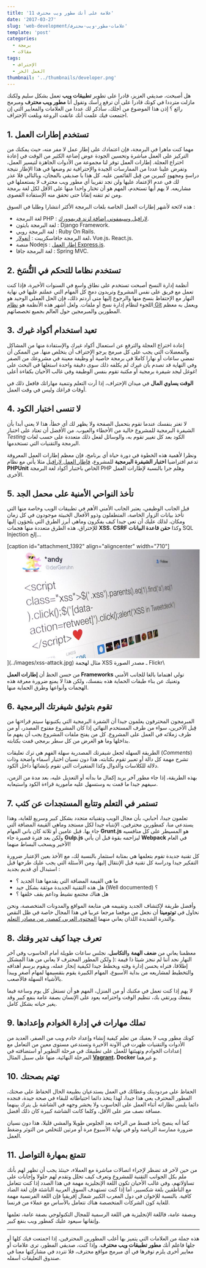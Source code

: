 ```yaml
---
title: '11 علامة على أنك مطور ويب محترف'
date: '2017-03-27'
slug: 'web-development/علامات-مطور-ويب-محترف'
template: 'post'
categories:
  - برمجة
  - مقالات
tags:
  - الإحتراف
  - العمل الحر
thumbnail: '../thumbnails/developer.png'
---
```


هل أصبحت، صديقي العزيز، قادرا على تطوير **تطبيقات ويب** تعمل بشكل سليم ولكنك مازلت مترددا في كونك قادرا على أن ترفع رأسك وتقول أنا **مطور ويب محترف** ومبرمج رائع ؟ إذن هذا الموضوع من أجلك، سأذكر لك عددا من العلامات والمعايير التي إن اجتمعت فيك علمت أنك عانقت الروعة وبلغت الإحتراف.

## 1\. تستخدم إطارات العمل

مهما كنت ماهرا في البرمجة، فإن اعتمادك على إطار عمل لا مفر منه، حيث يمكنك من التركيز على العمل مباشرة وتحسين الجودة عوض إضاعة الكثير من الوقت في إعادة اختراع العجلة. إطارات العمل توفر لنا مجموعة من الأدوات الجاهزة لتيسير العمل، وتفرض علينا عددا من الممارسات الجيدة والإحترافية تم وضعها في هذا الإطار نتيجة دراسةٍ ومجهودٍ كبيرين من قِبل القائمين عليه. كل هذا يا صديقي بالمجان، وبالتالي فلا عذر لك في عدم الإعتماد عليها ولن تجد تقريبا أي مطور ويب محترف لا يستعملها في مشاريعه. لا يهم أيها تستخدم، المهم هو أن تختار واحدا منها على الأقل لكل لغة برمجة ومن ثم تتقنه إتقانا حتى تحقق منه الإستفادة القصوى.

هذه لائحة لأشهر إطارات العمل الخاصة بلغات البرمجة الأكثر انتشارا وطلبا في السوق :

- لغة البرمجة PHP : [لارافيل وسيمفوني إضافة لزند فريموورك](http://www.tutomena.com/web-development/php/php-frameworks-2016/).
- لغة البرمجة بايثون : Django Framework.
- لغة البرمجة روبي : Ruby On Rails.
- لغة البرمجة جافاسكريبت : [أنغولار](http://www.tutomena.com/web-development/javascript/choose-angular/)، Vue.js، React.js.
- منصة Nodejs : [إطار العمل Express.js](http://www.tutomena.com/web-development/javascript/what-is-expressjs/).
- لغة البرمجة جافا : Spring MVC.

## 2. تستخدم نظاما للتحكم في النُّسَخ

أنظمة إدارة النسخ أصبحت تستخدم على نطاق واسع في السنوات الأخيرة، فإذا كنت تعمل مع فريق على نفس المشروع وتريدون دمج كل المهام التي عملتم عليها في نهاية النهار مع الإحتفاظ بنسخ منها والرجوع إليها متى أردتم ذلك، فإن الحل العملي الوحيد هو اللجوء لنظام إدارة نسخ أو ملفات. ولعل أشهر هذه الأنظمة هو [نظام Git](https://academy.hsoub.com/programming/workflow/git/%D9%85%D8%AF%D8%AE%D9%84-%D8%A5%D9%84%D9%89-%D9%86%D8%B8%D8%A7%D9%85-%D8%A7%D9%84%D8%AA%D8%AD%D9%83%D9%85-%D9%81%D9%8A-%D8%A7%D9%84%D9%86%D8%B3%D8%AE-git-r240/) ويعمل به معظم المطورين والمبرمجين حول العالم بجميع تخصصاتهم.

## 3. تعيد استخدام أكواد غيرك

إعادة اختراع العجلة والترفع عن استعمال أكواد غيرك والإستفادة منها من المشاكل والمعضلات التي يجب على كل مبرمج يرجو الإحتراف أن يتخلص منها. من الممكن أن تمضي ساعات أو نهارا كاملا في برمجة خاصية أو وظيفة معينة في مشروعك من الصفر وفي النهاية قد تصدم بأن غيرك لم يكلفه ذلك سوى دقيقة واحدة استغلها في البحث على غوغل ليجد شيفرة برمجية أو مكتبة تقوم بنفس الوظيفة وفي غالب الأحيان بكفاءة أعلى!

**الوقت يساوي المال** في ميدان الإحتراف، إذا أرت التعلم وتنمية مهاراتك فافعل ذلك في أوقات فراغك وليس في وقت العمل.

## 4. لا تنسى اختبار الكود

لا تغتر بنفسك عندما تقوم بتحميل الصفحة ولا يظهر لك أي خطأ، هذا لا يعني أبدا بأن الشيفرة البرمجية للمشروع خالية من الأخطاء والعيوب. من الأفضل أن تعتاد على اختبار _Testing_ الكود بعد كل تغيير تقوم به، والوسائل لفعل ذلك متعددة على حسب لغات البرمجة والتقنيات التي تستخدمها.

ونظرا لأهمية هذه الخطوة في دورة حياة أي برنامج، فإن معظم إطارات العمل المعروفة تدعم افتراضيا **اختبار الشيفرة البرمجية** للمشروع، [فإطار العمل لارافيل](http://www.tutomena.com/web-development/php/%d8%a5%d8%b7%d8%a7%d8%b1-%d8%a7%d9%84%d8%b9%d9%85%d9%84-%d9%84%d8%a7%d8%b1%d8%a7%d9%81%d9%8a%d9%84/) مثلا يأتي مع نظام **PHPUnit** الخاص باختبار أكواد لغة البرمجة PHP وهلم جرا بالنسبة لإطارات العمل الأخرى.

## 5. تأخذ النواحي الأمنية على محمل الجد

قبل الجانب الوظيفي، يعتبر الجانب الأمني الأهم في تطبيقات الويب وخاصة منها التي تأخذ بيانات الزوار الخاصة، المتطفلون وذوو الأفعال الخبيثة موجودون في كل زمان ومكان، لذلك عليك أن تعي جيدا كيف يفكرون وماهي أبرز الطرق التي يلجؤون إليها للإختراق، هذه الطرق متعددة منها هجمات **XSS**، **CSRF** وكذا **حقن قاعدة البيانات** SQL Injection إلخ...

[caption id="attachment_1392" align="aligncenter" width="710"]![مثال لهجمة XSS](../images/xss-attack.jpg)](../images/xss-attack.jpg) مثال لهجمة XSS ـ مصدر الصورة Flickr\

من حسن الحظ أن **إطارات العمل Frameworks** تولي اهتماما بالغا للجانب الأمني وتغنيك عن بناء طبقات الحماية هذه بنفسك، ولكن هذا لا يمنع ضرورة معرفة هذه الهجمات وأنواعها وطرق الحماية منها.

## 6. تقوم بتوثيق شيفرتك البرمجية

المبرمجون المحترفون يعلمون جيدا أن الشفرة البرمجية التي يكتبونها سيتم قراءتها من قِبل الآخرين، سواء من طرف المستخدم النهائي إذا كان المشروع مفتوح المصدر، أو من طرف زملائه في العمل على المشروع. كل من يفتح ملفات المشروع يجب أن يفهم ما بداخلها وما هو الغرض من كل سطر برمجي قمت بكتابته.

الطريقة السهلة لجعل شيفرتك المصدرية سهلة الفهم هي ترك تعليقات (_Comments_) تشرح مهمة كل دالة أو تعبير تقوم بكتابته، هذا دون نسيان اختيار أسماء واضحة وذات دلالة للكلاسات والدوال وكذا المتغيرات التي تقوم بإنشائها داخل الكود.

بهذه الطريقة، إذا جاء مطور آخر يريد إكمال ما بدأته أو التعديل عليه، بعد مدة من الزمن، سيفهم جيدا ما قمت به وستسهل عليه مأمورية قراءة الكود واستيعابه.

## 7. تستمر في التعلم وتتابع المستجدات عن كثب

تعلمون جيدا، أحبابي، بأن مجال الويب وتقنياته متجدد بشكل كبير وسريع للغاية، وهذا يستدعي منا، كمطورين محترفين، الإنتباه جيدا لكل مستجد وماهي القيمة المضافة التي جاء بها. قبل عامين أو ثلاثة كان باني المهام **Grunt.js** هو المسيطر على كل منافسيه ولكن بعد فترة قصيرة جاء **Gulp.js** ليزاحمه بقوة قبل أن يأتي **Webpack** في العام الأخير ويسحب البساط منهما!

كل تقنية جديدة تقوم بتعلمها هي بمثابة استثمار بالنسبة لك، مع الأخذ بعين الإعتبار ضرورة التفكير جيدا ودراسة كل تقنية قبل الإنتقال إليها، ومن الأسئلة التي يجب عليك طرحها قبل استبدال أي قديم بجديد :

- ما هي القيمة المضافة التي يقدمها هذا الجديد ؟
- هل هذه التقنية الجديدة موثقة بشكل جيد (Well documented) ؟
- هل هناك مجتمع نشيط وداعم يقف خلفها ؟

وأفضل طريقة لإكتشاف الجديد وتقييمه هي متابعة المواقع والمدونات المتخصصة، ونحن نحاول في **توتومينا** أن نجعل من موقعنا مرجعا عربيا في هذا المجال خاصة في ظل النقص والندرة الشديدة اللذان يعاني منهما [المحتوى العربي كمصدر من مصادر التعلم](http://www.tutomena.com/blog/%d9%85%d8%af%d9%88%d9%86%d8%a7%d8%aa-%d8%b9%d8%b1%d8%a8%d9%8a%d8%a9-%d9%85%d8%aa%d8%ae%d8%b5%d8%b5%d8%a9-%d8%aa%d8%b7%d9%88%d9%8a%d8%b1-%d8%a7%d9%84%d9%88%d9%8a%d8%a8/).

## 8. تعرف جيدا كيف تدير وقتك

معظمنا يعاني من **ضعف الهمة** و**التكاسل**، نجلس ساعات طويلة أمام الحاسوب وفي آخر النهار نجد أننا لم ننجز شيئا ذا قيمة :( ولكن المطور المحترف لا يعاني من هذا المشكل إطلاقا، فتراه يحسن إدارة وقته ويخطط جيدا لكيفية إنجاز عمله، ويقوم برسم أهدافه والتخطيط لمشاريعه من بداية الأسبوع، المهام الكبيرة يقوم بتقسيمها لمهام أصغر ويبدأ بالأشياء السهلة فالأصعب.

لا يهم إذا كنت تعمل في مكتبك أو من المنزل، المهم هو أن تستغل كل يوم وساعة فيما ينفعك ويرتقي بك، تنظيم الوقت واحترامه يعود على الإنسان بصفة عامة بنفع كبير وقد يغير حياته بشكل كامل.

## 9. تملك مهارات في إدارة الخوادم وإعدادها

كونك مطور ويب لا يعفيك من تعلم كيفية إنشاء وإعداد خادم ويب من الصفر، العديد من الأدوات والتقنيات ظهرت في الآونة الأخيرة وتستدعي مستوى معين من التعامل مع إعدادات الخوادم وتهيئتها للعمل على تطبيقك في مرحلة التطوير أو استضافته في المرحلة النهائية، منها على سبيل المثال [**Vagrant**](http://www.tutomena.com/web-development/tools/vagrant/)، **Docker** و غيرهما.

## 10. تهتم بصحتك

الحفاظ على مردوديتك وعطائك في العمل يستدعيان بطبيعة الحال الحفاظ على صحتك، المطور المحترف يعي هذا جيدا، لهذا يتخذ دائما احتياطاته للبقاء في صحة جيدة، فنجده دائما يلبس نظاراته أثناء العمل على الحاسوب ولا يحشر وجهه في الشاشة بل يترك بينهما مسافة نصف متر على الأقل، وكلما كانت الشاشة كبيرة كان ذلك أفضل.

كما أنه ينصح بأخذ قسط من الراحة بعد الجلوس طويلا والمشي قليلا، هذا دون نسيان ضرورة ممارسة الرياضة ولو في نهاية الأسبوع مرة أو مرتين للتخلص من التوثر وضغط العمل.

## 11\. تتمتع بمهارة التواصل

من حين لآخر قد تضظر لإجراء اتصالات مباشرة مع العملاء، حينئذ يجب أن تظهر لهم بأنك ملم بكل الجوانب التقنية للمشروع وتعرف كيف تحلل وتقدم لهم حلولا وإجابات على تساؤلاتهم، وفي غالب الأحيان تكون اللغة الإنجليزية مهمة في هذا الصدد إذا كنت تتعامل مع الناطقين بلغة شكسبير، أما إذا كنت تستهدف السوق العربية الناشئة فإن لغة الضاد كافية. بالنسبة للإخوان في دول المغرب الكبير شمال إفريقيا فإن اللغة الفرنسية مهمة للغاية كون الشركات المتخصصة هناك تتعامل بالأساس مع عملاء من فرنسا.

وبصفة عامة، فاللغة الإنجليزية هي اللغة الرسمية للمجال التكنولوجي بصفة عامة، تعلمها وإتقانها سيعود عليك كمطور ويب بنفع كبير.

---

هذه جملة من العلامات التي يتميز بها أغلب المطورين المحترفين، إذا اجمتعت فيك كلها أو جلها فاعلم أنك **مطور تطبيقات ويب محترف**. وإذا كنت، صديقي المطور، ترى علامات أو معايير أخرى يلزم توفرها في أي مبرمج مواقع محترف، فلا تتردد في مشاركتها معنا في صندوق التعليقات أسفله.
